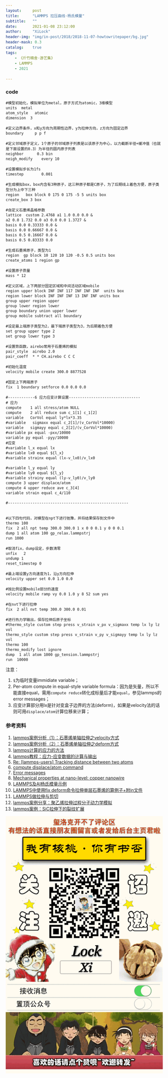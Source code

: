 ```yaml
---
layout:     post
title:      "LAMMPS 拉压曲线·杨氏模量"
subtitle:   ""
date:       2021-01-08 23:12:00
author:     "XiLock"
header-img: "img/in-post/2018/2018-11-07-howtowritepaper/bg.jpg"
header-mask: 0.3
catalog:    true
tags:
    - 《斤竹精舍·游艺集》
    - LAMMPS
    - 2021

---
```

### code
```
#模型初始化，模拟单位为metal，原子方式为atomic，3维模型
units  metal
atom_style   atomic
dimension  3

#定义边界条件，x和y方向为周期性边界，y为拉伸方向，z方向为固定边界
boundary     p p f

#定义邻域原子定义，1个原子的邻域原子列表是以该原子为中心，以力截断半径+缓冲值（也就是下面设置的0.3）为半径的圆内原子列表
neighbor      0.3 bin
neigh_modify    every 10 

#设置模拟步长为1fs
timestep        0.001

#生成模拟box，box内含有3种原子，这三种原子都是C原子，为了后期线上着色方便，原子类型分为上中下三种
region   box block 0 175 0 175 -5 5 units box
create_box 3 box

#自定义石墨烯晶格参数
lattice  custom 2.4768 a1 1.0 0.0 0.0 &
a2 0.0 1.732 0.0 a3 0.0 0.0 1.3727 & 
basis 0.0 0.33333 0.0 & 
basis 0.0 0.66667 0.0 &
basis 0.5 0.16667 0.0 &
basis 0.5 0.83333 0.0

#生成石墨烯原子，类型为1
region  gp block 10 120 10 120 -0.5 0.5 units box
create_atoms 1 region gp

#设置原子质量
mass * 12

#定义区域，上下两部分固定区域和中间活动区域mobile
region upper block INF INF 117 INF INF INF  units box
region lower block INF INF INF 13 INF INF units box
group upper region upper
group lower region lower
group boundary union upper lower
group mobile subtract all boundary

#设定最上端原子类型为2，最下端原子类型为3，为后期着色方便
set group upper type 2
set group lower type 3

#设置势函数，airebo常用于石墨烯的模拟
pair_style  airebo 2.0
pair_coeff  * * CH.airebo C C C

#初始化温度
velocity mobile create 300.0 8877528

#固定上下两端原子
fix  1 boundary setforce 0.0 0.0 0.0

#------------6 应力应变计算设置--------------------------------
# 应力
compute    1 all stress/atom NULL
compute    2 all reduce sum c_1[1] c_1[2]
variable   CorVol equal ly*lx*3.35
#variable   sigmaxx equal c_2[1]/(v_CorVol*10000)
variable   sigmayy equal c_2[2]/(v_CorVol*10000)
#variable px equal -pxx/10000
variable py equal -pyy/10000
#应变
#variable l_x equal lx
#variable lx0 equal ${l_x}
#variable strainx equal (lx-v_lx0)/v_lx0

#variable l_y equal ly
#variable ly0 equal ${l_y}
#variable strainy equal (ly-v_ly0)/v_ly0
compute 3 upper displace/atom
compute 4 upper reduce ave c_3[4]
variable strain equal c_4/110

#------------------------------------------------------


#以下四句代码，对模型在npt下进行弛豫，并将结果保存到文件中
thermo 100
fix  2 all npt temp 300.0 300.0 1 x 0 0 0.1 y 0 0 0.1
dump 1 all atom 100 gp_relax.lammpstrj
run 1000

#取消fix，dump设定，步数清零
unfix   2
undump 1
reset_timestep 0

#最上端设置y方向速度为1，沿y方向拉伸
velocity upper set 0.0 1.0 0.0

#按比例设置mobile部分的速度
velocity mobile ramp vy 0.0 1.0 y 8 52 sum yes

#在nvt下进行拉伸
fix  2 all nvt temp 300.0 300.0 0.01

#进行热力学输出，保存拉伸后原子坐标
#thermo_style custom step press v_strain v_px v_sigmaxx temp lx ly lz vol
thermo_style custom step press v_strain v_py v_sigmayy temp lx ly lz vol
thermo 100
thermo_modify lost ignore
dump  1 all atom 1000 gp_tension.lammpstrj
run  10000
```

注意：
1. `$`为临时变量immidiate variable；
1. Per-atom compute in equal-style variable formula：因为是矢量，所以不能直接equal，需用`compute reduce`转化成标量后才能`equal`，参见lammps的error messages；
1. 应变计算部分用lx是针对变盒子边界的方法(deform)，如果是velocity法的话则可用`displace/atom`计算位移来计算；

### 参考资料
1. [lammps案例分析（1）：石墨烯单轴拉伸之velocity方式](https://zhuanlan.zhihu.com/p/260759751)
1. [lammps案例分析（2）：石墨烯单轴拉伸之deform方式](https://zhuanlan.zhihu.com/p/260765732)
1. [lammps计算的应力的方法](https://blog.csdn.net/weixin_30865427/article/details/99338987)
1. [lammps教程：应力-应变数据的计算与输出](https://zhuanlan.zhihu.com/p/338608581)
1. [Re: [lammps-users] Tracking distance between two atoms](https://lammps.sandia.gov/threads/msg03807.html)
1. [compute displace/atom command](https://lammps.sandia.gov/doc/compute_displace_atom.html)
1. [Error messages](https://lammps.sandia.gov/doc/Errors_messages.html)
1. [Mechanical properties at nano-level: copper nanowire](https://core.ac.uk/download/pdf/41795277.pdf)
1. [LAMMPS及Al杨氏模量示例](https://andrewferguson.uchicago.edu/resources/ICME_Workshop_140723.pdf)
1. [LAMMPS中使用fix deform命令拉伸单层石墨烯的算例子+附in文件](http://blog.sciencenet.cn/blog-3388193-1125565.html)
1. [LAMMPS做拉伸与剪切](https://lammps.org.cn/zh/column/nemd/deform.html#%E6%8B%89%E4%BC%B8%E4%B8%8E%E5%8E%8B%E7%BC%A9)
1. [lammps案例分享：聚乙烯拉伸过程分子动力学模拟](https://zhuanlan.zhihu.com/p/339879645)
1. [lammps案例：SiC拉伸下的裂纹扩展](https://zhuanlan.zhihu.com/p/338870131)

![](/img/wc-tail.GIF)
